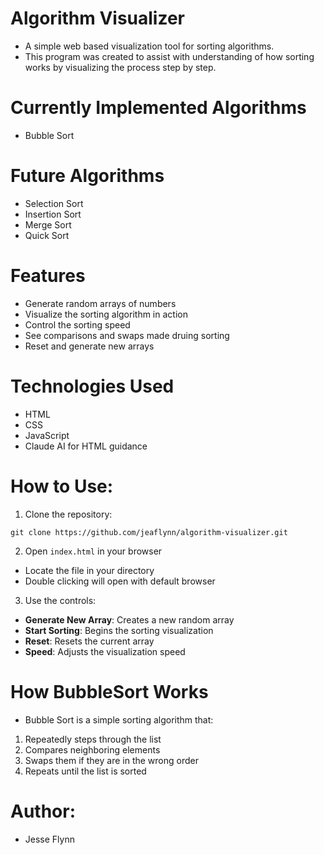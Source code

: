 # Algorithm Visualizer

- A simple web based visualization tool for sorting algorithms.
- This program was created to assist with understanding of how sorting works by visualizing the process step by step.

# Currently Implemented Algorithms

- Bubble Sort

# Future Algorithms

- Selection Sort
- Insertion Sort
- Merge Sort
- Quick Sort

# Features

- Generate random arrays of numbers
- Visualize the sorting algorithm in action
- Control the sorting speed
- See comparisons and swaps made druing sorting
- Reset and generate new arrays

# Technologies Used

- HTML
- CSS
- JavaScript
- Claude AI for HTML guidance

# How to Use:

1. Clone the repository:
```
git clone https://github.com/jeaflynn/algorithm-visualizer.git
```

2. Open `index.html` in your browser
- Locate the file in your directory
- Double clicking will open with default browser

3. Use the controls: 
- **Generate New Array**: Creates a new random array
- **Start Sorting**: Begins the sorting visualization
- **Reset**: Resets the current array
- **Speed**: Adjusts the visualization speed

# How BubbleSort Works

- Bubble Sort is a simple sorting algorithm that:
1. Repeatedly steps through the list
2. Compares neighboring elements
3. Swaps them if they are in the wrong order
4. Repeats until the list is sorted

# Author: 

- Jesse Flynn